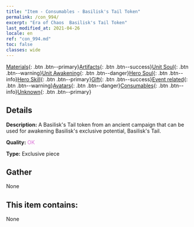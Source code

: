 ```yaml
---
title: "Item - Consumables - Basilisk's Tail Token"
permalink: /con_994/
excerpt: "Era of Chaos  Basilisk's Tail Token"
last_modified_at: 2021-04-26
locale: en
ref: "con_994.md"
toc: false
classes: wide
---
```

 [Materials](/Items/){: .btn .btn--primary}[Artifacts](/Items/Artifacts/){: .btn .btn--success}[Unit Soul](/Items/UnitSoul/){: .btn .btn--warning}[Unit Awakening](/Items/UnitAwakening/){: .btn .btn--danger}[Hero Soul](/Items/HeroSoul/){: .btn .btn--info}[Hero Skill](/Items/HeroSkill/){: .btn .btn--primary}[Gift](/Items/Gift/){: .btn .btn--success}[Event related](/Items/Events/){: .btn .btn--warning}[Avatars](/Items/Avatars/){: .btn .btn--danger}[Consumables](/Items/Consumables/){: .btn .btn--info}[Unknown](/Items/Unknown/){: .btn .btn--primary}

## Details
 **Description:** A Basilisk's Tail token from an ancient campaign that can be used for awakening Basilisk's exclusive potential, Basilisk's Tail.

 **Quality:** <span style="color: #DA70D6">OK</span>

 **Type:** Exclusive piece

## Gather

  None

## This item contains:

  None

